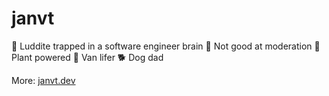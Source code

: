 # janvt

🧠 Luddite trapped in a software engineer brain
🥃 Not good at moderation
🌱 Plant powered
🚛 Van lifer 
🐕 Dog dad


More: [janvt.dev](https://janvt.dev)
